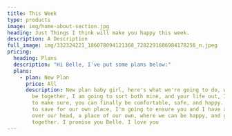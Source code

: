 ```yaml
---
title: This Week
type: products
image: img/home-about-section.jpg
heading: Just Things I think will make you happy this week.
description: A Description
full_image: img/332324221_186078094121368_7282291686984178256_n.jpeg
pricing:
  heading: Plans
  description: "Hi Belle, I've put some plans below:"
  plans:
    - plan: New Plan
      price: All
      description: New plan baby girl, here's what we're going to do, we're going to
        be together, I am going to sort both mine, and your life out, I'm going
        to make sure, you can finally be comfortable, safe, and happy. I'm going
        to save for our own place, I'm going to ensure you and I have a roof
        over our head, a place of our own, where we can be happy, and grow old,
        together. I promise you Belle. I love you
---
```

